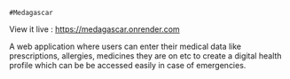     #Medagascar

View it live : https://medagascar.onrender.com

A web application where users can enter their medical data like prescriptions, allergies, medicines they are on etc to create a digital health profile which can be be accessed easily in case of emergencies.
